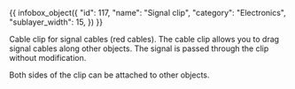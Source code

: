 {{ infobox_object({
	"id": 117,
	"name": "Signal clip",
	"category": "Electronics",
	"sublayer_width": 15,
}) }}

Cable clip for signal cables (red cables). The cable clip allows you to drag signal cables along other objects. The signal is passed through the clip without modification.

Both sides of the clip can be attached to other objects.